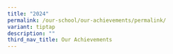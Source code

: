 ```yaml
---
title: "2024"
permalink: /our-school/our-achievements/permalink/
variant: tiptap
description: ""
third_nav_title: Our Achievements
---
```

